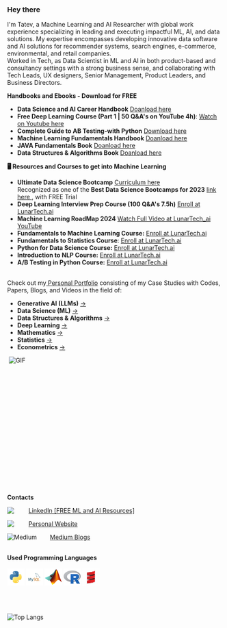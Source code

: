 
### Hey there
I'm Tatev, a Machine Learning and AI Researcher with global work experience specializing in leading and executing impactful ML, AI, and data solutions. My expertise encompasses developing innovative data software and AI solutions for recommender systems, search engines, e-commerce, environmental, and retail companies. 
<br>
Worked in Tech, as Data Scientist in ML and AI in both product-based and consultancy settings with a strong business sense, and collaborating with Tech Leads, UX designers, Senior Management, Product Leaders, and Business Directors.


**Handbooks and Ebooks - Download for FREE**
- **Data Science and AI Career Handbook** <a href = "https://downloads.tatevaslanyan.com/six-figure-data-science-ebook">Doanload here </a>
- **Free Deep Learning Course (Part 1 | 50 Q&A's on YouTube 4h)**: <a href = "https://www.youtube.com/watch?v=Lf8XNN3-8nI">Watch on Youtube here </a>
- **Complete Guide to AB Testing-with Python** <a href = "https://join.lunartech.ai/abtesting-optin"> Download here </a>
- **Machine Learning Fundamentals Handbook** <a href = "https://join.lunartech.ai/machine-learning-fundamentals--3f64f">Doanload here </a>
- **JAVA Fundamentals Book** <a href = "https://join.lunartech.ai/machine-learning-fundamentals--3f64f">Doanload here </a>
- **Data Structures & Algorithms Book** <a href = "https://join.lunartech.ai/data-structures-fundamentals">Doanload here </a>


**🖥️ Resources and Courses to get into Machine Learning**
- **Ultimate Data Science Bootcamp** <a href = "https://lunartech.ai/course-overview/">Curriculum here </a> <br> Recognized as one of the **Best Data Science Bootcamps for 2023** <a href = "https://www.itpro.com/business-strategy/careers-training/358100/best-data-science-boot-camps"> link here </a>, with FREE Trial
- **Deep Learning Interview Prep Course (100 Q&A's 7.5h)** <a href = "https://courses.lunartech.ai/courses/deep-learning-interview-preparation-course-100-q-a-s">Enroll at LunarTech.ai </a>
- **Machine Learning RoadMap 2024** <a href = "[https://courses.lunartech.ai/courses/deep-learning-interview-preparation-course-100-q-a-s](https://www.youtube.com/watch?v=esGtjVV9gLI)">Watch Full Video at LunarTech_ai YouTube </a>
- **Fundamentals to Machine Learning Course:**  <a href = "https://courses.lunartech.ai/courses/machine-learning">Enroll at LunarTech.ai </a>
- **Fundamentals to Statistics Course**:  <a href = "https://courses.lunartech.ai/courses/statistics">Enroll at LunarTech.ai </a>
- **Python for Data Science Course:**  <a href = "https://courses.lunartech.ai/courses/python-for-data-scienc">Enroll at LunarTech.ai </a>
- **Introduction to NLP Course:**  <a href="https://courses.lunartech.ai/courses/introduction-to-nlp">Enroll at LunarTech.ai </a>
- **A/B Testing in Python Course:**  <a href="https://courses.lunartech.ai/courses/ab-testing">Enroll at LunarTech.ai </a>


<br>
Check out my<a href="https://github.com/TatevKaren/TatevKaren-data-science-portfolio"> Personal Portfolio</a> consisting of my Case Studies with Codes, Papers, Blogs, and Videos in the field of:

- **Generative AI (LLMs)** <a href="https://github.com/TatevKaren/BabyGPT-Build_GPT_From_Scratch"> -> <a> 
- **Data Science (ML)** <a href="https://github.com/TatevKaren/data-science-popular-algorithms"> -> <a> 
- **Data Structures & Algorithms** <a href= "https://github.com/TatevKaren/DataStructuresAlgorithmsCourse"> -> <a>
- **Deep Learning** <a href="https://github.com/TatevKaren/recurrent-neural-network-pricing-model"> -> <a> 
- **Mathematics** <a href="https://github.com/TatevKaren/mathematics-statistics-for-data-science"> -> <a> 
- **Statistics** <a href="https://github.com/TatevKaren/mathematics-statistics-for-data-science/blob/main/Deriving%20Expectation%20and%20Variances%20of%20Densities/README.MD"> -> <a>
- **Econometrics** <a href="https://github.com/TatevKaren/econometric-algorithms"> -> <a>

<img align="right" alt="GIF" src="https://cdn.dribbble.com/users/2344801/screenshots/4774578/alphatestersanimation2.gif?raw=true" width="500" height="320"/>
<br>

**Contacts**

<img align="left"  width="50px" src="https://cdn2.iconfinder.com/data/icons/social-media-icons-23/800/linkedin-512.png"/> <a href="https://www.linkedin.com/in/tatev-karen-aslanyan/">LinkedIn [FREE ML and AI Resources]</a> 
 <br>
 
<img align="left"  width="50px" src="https://lunartech.ai/wp-content/uploads/2023/06/cropped-Social_Profile_Mirko.jpg"> <a href="https://tatevaslanyan.com">Personal Website</a> <br>

<img align="left" alt="Medium" width="100px" src="https://miro.medium.com/max/8976/1*Ra88BZ-CSTovFS2ZSURBgg.png"/> <a href="https://tatev-aslanyan.medium.com/">Medium Blogs</a>
<br>
<br>

**Used Programming Languages**  
<br>
<code><img height="40" src="https://raw.githubusercontent.com/github/explore/80688e429a7d4ef2fca1e82350fe8e3517d3494d/topics/python/python.png"></code>
<code><img height="40" src="https://raw.githubusercontent.com/github/explore/80688e429a7d4ef2fca1e82350fe8e3517d3494d/topics/mysql/mysql.png"></code>
<code><img height="40" src="https://raw.githubusercontent.com/github/explore/80688e429a7d4ef2fca1e82350fe8e3517d3494d/topics/matlab/matlab.png"></code>
<code><img height="40" src="https://raw.githubusercontent.com/github/explore/80688e429a7d4ef2fca1e82350fe8e3517d3494d/topics/r/r.png"></code>
<code><img height="40" src="https://raw.githubusercontent.com/github/explore/80688e429a7d4ef2fca1e82350fe8e3517d3494d/topics/scala/scala.png"></code>

<br>
<br>

![Top Langs](https://github-readme-stats.vercel.app/api/top-langs/?username=TatevKaren)






